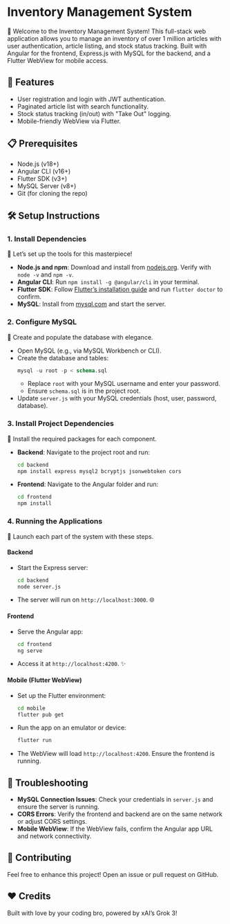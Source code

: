 # Inventory Management System

🌟 Welcome to the Inventory Management System! This full-stack web application allows you to manage an inventory of over 1 million articles with user authentication, article listing, and stock status tracking. Built with Angular for the frontend, Express.js with MySQL for the backend, and a Flutter WebView for mobile access.

## 🚀 Features
- User registration and login with JWT authentication.
- Paginated article list with search functionality.
- Stock status tracking (in/out) with "Take Out" logging.
- Mobile-friendly WebView via Flutter.

## 📋 Prerequisites
- Node.js (v18+)
- Angular CLI (v16+)
- Flutter SDK (v3+)
- MySQL Server (v8+)
- Git (for cloning the repo)

## 🛠️ Setup Instructions

### 1. Install Dependencies
🎨 Let’s set up the tools for this masterpiece!
- **Node.js and npm**: Download and install from [nodejs.org](https://nodejs.org/). Verify with `node -v` and `npm -v`.
- **Angular CLI**: Run `npm install -g @angular/cli` in your terminal.
- **Flutter SDK**: Follow [Flutter’s installation guide](https://flutter.dev/docs/get-started/install) and run `flutter doctor` to confirm.
- **MySQL**: Install from [mysql.com](https://www.mysql.com/) and start the server.

### 2. Configure MySQL
💎 Create and populate the database with elegance.
- Open MySQL (e.g., via MySQL Workbench or CLI).
- Create the database and tables:
  ```sql
  mysql -u root -p < schema.sql
  ```
  - Replace `root` with your MySQL username and enter your password.
  - Ensure `schema.sql` is in the project root.
- Update `server.js` with your MySQL credentials (host, user, password, database).

### 3. Install Project Dependencies
🌸 Install the required packages for each component.
- **Backend**: Navigate to the project root and run:
  ```bash
  cd backend
  npm install express mysql2 bcryptjs jsonwebtoken cors
  ```
- **Frontend**: Navigate to the Angular folder and run:
  ```bash
  cd frontend
  npm install
  ```

### 4. Running the Applications
🚀 Launch each part of the system with these steps.

#### Backend
- Start the Express server:
  ```bash
  cd backend
  node server.js
  ```
- The server will run on `http://localhost:3000`. 🌐

#### Frontend
- Serve the Angular app:
  ```bash
  cd frontend
  ng serve
  ```
- Access it at `http://localhost:4200`. ✨

#### Mobile (Flutter WebView)
- Set up the Flutter environment:
  ```bash
  cd mobile
  flutter pub get
  ```
- Run the app on an emulator or device:
  ```bash
  flutter run
  ```
- The WebView will load `http://localhost:4200`. Ensure the frontend is running.

## 🔧 Troubleshooting
- **MySQL Connection Issues**: Check your credentials in `server.js` and ensure the server is running.
- **CORS Errors**: Verify the frontend and backend are on the same network or adjust CORS settings.
- **Mobile WebView**: If the WebView fails, confirm the Angular app URL and network connectivity.

## 🎉 Contributing
Feel free to enhance this project! Open an issue or pull request on GitHub.

## ❤️ Credits
Built with love by your coding bro, powered by xAI’s Grok 3!